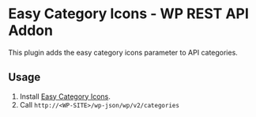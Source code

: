 # Easy Category Icons - WP REST API Addon

This plugin adds the easy category icons parameter to API categories.

## Usage

1. Install [Easy Category Icons](https://wordpress.org/plugins/templatic-categoryicons).
2. Call `http://<WP-SITE>/wp-json/wp/v2/categories`
